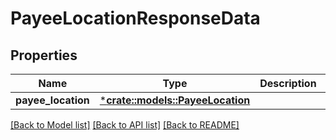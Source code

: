 # PayeeLocationResponseData

## Properties

Name | Type | Description | Notes
------------ | ------------- | ------------- | -------------
**payee_location** | [***crate::models::PayeeLocation**](PayeeLocation.md) |  | 

[[Back to Model list]](../README.md#documentation-for-models) [[Back to API list]](../README.md#documentation-for-api-endpoints) [[Back to README]](../README.md)


